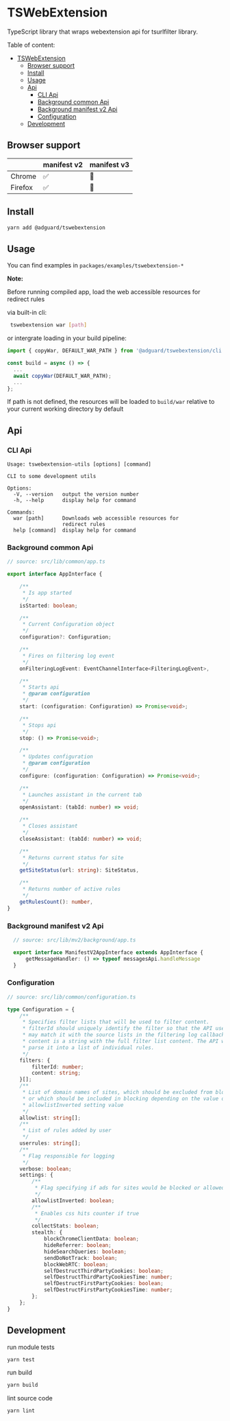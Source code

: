 # TSWebExtension

[//]: # (TODO replace with library from npm)

TypeScript library that wraps webextension api for tsurlfilter library.

Table of content:

- [TSWebExtension](#tswebextension)
  - [Browser support](#browser-support)
  - [Install](#install)
  - [Usage](#usage)
  - [Api](#api)
    - [CLI Api](#cli-api)
    - [Background common Api](#background-common-api)
    - [Background manifest v2 Api](#background-manifest-v2-api)
    - [Configuration](#configuration)
  - [Development](#development)

## Browser support

|                |manifest v2   |manifest v3  |
|----------------|--------------|-------------|
| Chrome         | ✅           | 🚧
| Firefox        | ✅           | 🚧

## Install

```sh
yarn add @adguard/tswebextension
```
## Usage

You can find examples in `packages/examples/tswebextension-*`


**Note:**

Before running compiled app, load the web accessible resources for redirect rules

via built-in cli:

```sh
 tswebextension war [path]
```

or intergrate loading in your build pipeline:

```ts
import { copyWar, DEFAULT_WAR_PATH } from '@adguard/tswebextension/cli';

const build = async () => {
  ...
  await copyWar(DEFAULT_WAR_PATH);
  ...
};
```

If path is not defined, the resources will be loaded to `build/war` relative to your current working directory by default


## Api
### CLI Api

```
Usage: tswebextension-utils [options] [command]

CLI to some development utils

Options:
  -V, --version   output the version number
  -h, --help      display help for command

Commands:
  war [path]      Downloads web accessible resources for
                  redirect rules
  help [command]  display help for command
```

### Background common Api

```ts
// source: src/lib/common/app.ts

export interface AppInterface {

    /**
     * Is app started
     */
    isStarted: boolean;

    /**
     * Current Configuration object
     */
    configuration?: Configuration;

    /**
     * Fires on filtering log event
     */
    onFilteringLogEvent: EventChannelInterface<FilteringLogEvent>,

    /**
     * Starts api
     * @param configuration
     */
    start: (configuration: Configuration) => Promise<void>;

    /**
     * Stops api
     */
    stop: () => Promise<void>;

    /**
     * Updates configuration
     * @param configuration
     */
    configure: (configuration: Configuration) => Promise<void>;

    /**
     * Launches assistant in the current tab
     */
    openAssistant: (tabId: number) => void;

    /**
     * Closes assistant
     */
    closeAssistant: (tabId: number) => void;

    /**
     * Returns current status for site
     */
    getSiteStatus(url: string): SiteStatus,

    /**
     * Returns number of active rules
     */
    getRulesCount(): number,
}
```

### Background manifest v2 Api

```ts
  // source: src/lib/mv2/background/app.ts

  export interface ManifestV2AppInterface extends AppInterface {
      getMessageHandler: () => typeof messagesApi.handleMessage
  }
```

### Configuration
```ts
// source: src/lib/common/configuration.ts

type Configuration = {
    /**
     * Specifies filter lists that will be used to filter content.
     * filterId should uniquely identify the filter so that the API user
     * may match it with the source lists in the filtering log callbacks.
     * content is a string with the full filter list content. The API will
     * parse it into a list of individual rules.
     */
    filters: {
        filterId: number;
        content: string;
    }[];
    /**
     * List of domain names of sites, which should be excluded from blocking
     * or which should be included in blocking depending on the value of
     * allowlistInverted setting value
     */
    allowlist: string[];
    /**
     * List of rules added by user
     */
    userrules: string[];
    /**
     * Flag responsible for logging
     */
    verbose: boolean;
    settings: {
        /**
         * Flag specifying if ads for sites would be blocked or allowed
         */
        allowlistInverted: boolean;
        /**
         * Enables css hits counter if true
         */
        collectStats: boolean;
        stealth: {
            blockChromeClientData: boolean;
            hideReferrer: boolean;
            hideSearchQueries: boolean;
            sendDoNotTrack: boolean;
            blockWebRTC: boolean;
            selfDestructThirdPartyCookies: boolean;
            selfDestructThirdPartyCookiesTime: number;
            selfDestructFirstPartyCookies: boolean;
            selfDestructFirstPartyCookiesTime: number;
        };
    };
}
```

## Development

run module tests

```sh
yarn test
```

run build

```sh
yarn build
```

lint source code

```
yarn lint
```
